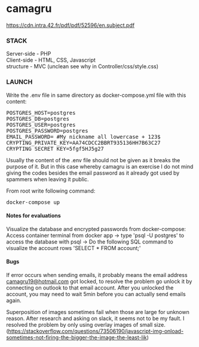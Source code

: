 # camagru
https://cdn.intra.42.fr/pdf/pdf/52596/en.subject.pdf

### STACK
Server-side - PHP<br>
Client-side - HTML, CSS, Javascript<br>
structure - MVC (unclean see why in Controller/css/style.css)

### LAUNCH

Write the .env file in same directory as docker-compose.yml file with this content:
<pre>
POSTGRES_HOST=postgres
POSTGRES_DB=postgres
POSTGRES_USER=postgres
POSTGRES_PASSWORD=postgres
EMAIL_PASSWORD= #My nickname all lowercase + 123$
CRYPTING_PRIVATE_KEY=AA74CDCC2BBRT935136HH7B63C27
CRYPTING_SECRET_KEY=5fgf5HJ5g27
</pre>
Usually the content of the .env file should not be given as it breaks the purpose of it. But in this case whereby camagru is an exercise I do not mind giving the codes besides the email password as it already got used by spammers when leaving it public.

From root write following command:
<pre>
docker-compose up
</pre>

#### Notes for evaluations
Visualize the database and encrypted passwords from docker-compose: Access container terminal from docker app -> type 'psql -U postgres' to access the database with psql -> Do the following SQL command to visualize the account rows 'SELECT * FROM account;'

#### Bugs

If error occurs when sending emails, it probably means the email address camagru19@hotmail.com got locked, to resolve the problem go unlock it by connecting on outlook to that email account. After you unlocked the account, you may need to wait 5min before you can actually send emails again.

Superposition of images sometimes fail when those are large for unknown reason. After research and asking on slack, it seems not to be my fault. I resolved the problem by only using overlay images of small size.
(https://stackoverflow.com/questions/73506190/javascript-img-onload-sometimes-not-firing-the-bigger-the-image-the-least-lik)
